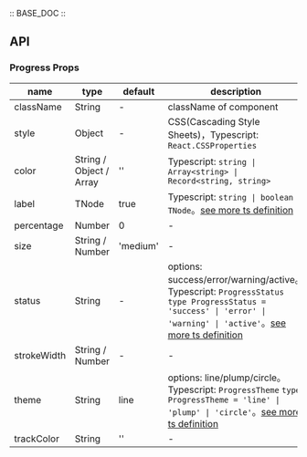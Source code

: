 :: BASE_DOC ::

## API

### Progress Props

name | type | default | description | required
-- | -- | -- | -- | --
className | String | - | className of component | N
style | Object | - | CSS(Cascading Style Sheets)，Typescript: `React.CSSProperties` | N
color | String / Object / Array | '' | Typescript: `string \| Array<string> \| Record<string, string>` | N
label | TNode | true | Typescript: `string \| boolean \| TNode`。[see more ts definition](https://github.com/Tencent/tdesign-react/blob/develop/packages/components/common.ts) | N
percentage | Number | 0 | \- | N
size | String / Number | 'medium' | \- | N
status | String | - | options: success/error/warning/active。Typescript: `ProgressStatus` `type ProgressStatus = 'success' \| 'error' \| 'warning' \| 'active'`。[see more ts definition](https://github.com/Tencent/tdesign-react/blob/develop/packages/components/progress/type.ts) | N
strokeWidth | String / Number | - | \- | N
theme | String | line | options: line/plump/circle。Typescript: `ProgressTheme` `type ProgressTheme = 'line' \| 'plump' \| 'circle'`。[see more ts definition](https://github.com/Tencent/tdesign-react/blob/develop/packages/components/progress/type.ts) | N
trackColor | String | '' | \- | N
